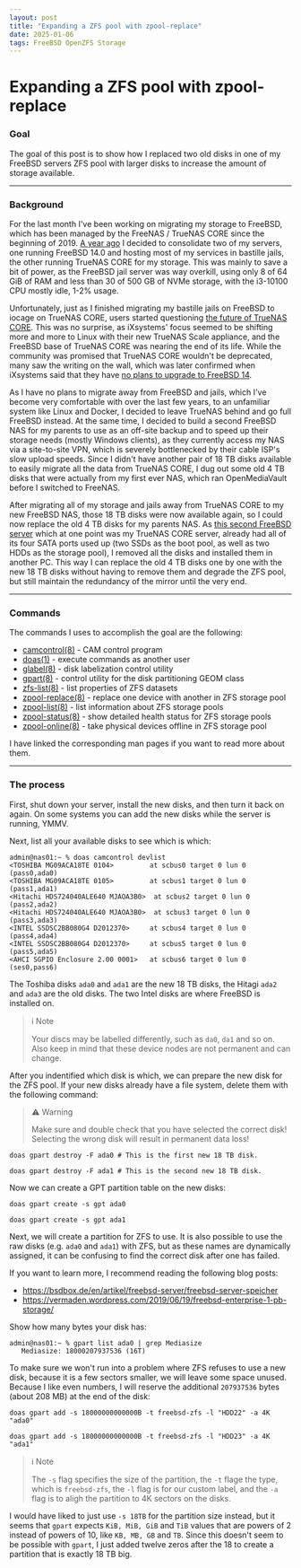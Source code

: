 ```yaml
---
layout: post
title: "Expanding a ZFS pool with zpool-replace"
date: 2025-01-06
tags: FreeBSD OpenZFS Storage
---
```


# Expanding a ZFS pool with zpool-replace

### Goal

The goal of this post is to show how I replaced two old disks in one of my FreeBSD servers ZFS pool with larger disks to increase the amount of storage available.

---

### Background

For the last month I've been working on migrating my storage to FreeBSD, which has been managed by the FreeNAS / TrueNAS CORE since the beginning of 2019.
[A year ago]([url](https://x.com/subnetspider/status/1742303228438761484)) I decided to consolidate two of my servers, one running FreeBSD 14.0 and hosting most of my services in bastille jails, the other running TrueNAS CORE for my storage.
This was mainly to save a bit of power, as the FreeBSD jail server was way overkill, using only 8 of 64 GiB of RAM and less than 30 of 500 GB of NVMe storage, with the i3-10100 CPU mostly idle, 1-2% usage.

Unfortunately, just as I finished migrating my bastille jails on FreeBSD to iocage on TrueNAS CORE, users started questioning [the future of TrueNAS CORE]([url](https://www.truenas.com/community/threads/what-is-the-future-of-truenas-core.116049/)).
This was no surprise, as iXsystems' focus seemed to be shifting more and more to Linux with their new TrueNAS Scale appliance, and the FreeBSD base of TrueNAS CORE was nearing the end of its life.
While the community was promised that TrueNAS CORE wouldn't be deprecated, many saw the writing on the wall, which was later confirmed when iXsystems said that they have [no plans to upgrade to FreeBSD 14]([url](https://www.theregister.com/2024/03/18/truenas_abandons_freebsd/)).

As I have no plans to migrate away from FreeBSD and jails, which I've become very comfortable with over the last few years, to an unfamiliar system like Linux and Docker, I decided to leave TrueNAS behind and go full FreeBSD instead.
At the same time, I decided to build a second FreeBSD NAS for my parents to use as an off-site backup and to speed up their storage needs (mostly Windows clients), as they currently access my NAS via a site-to-site VPN, which is severely bottlenecked by their cable ISP's slow upload speeds.
Since I didn't have another pair of 18 TB disks available to easily migrate all the data from TrueNAS CORE, I dug out some old 4 TB disks that were actually from my first ever NAS, which ran OpenMediaVault before I switched to FreeNAS.

After migrating all of my storage and jails away from TrueNAS CORE to my new FreeBSD NAS, those 18 TB disks were now available again, so I could now replace the old 4 TB disks for my parents NAS.
As [this second FreeBSD server]([url](https://x.com/subnetspider/status/1555282371448111104)) which at one point was my TrueNAS CORE server, already had all of its four SATA ports used up (two SSDs as the boot pool, as well as two HDDs as the storage pool), I removed all the disks and installed them in another PC.
This way I can replace the old 4 TB disks one by one with the new 18 TB disks without having to remove them and degrade the ZFS pool, but still maintain the redundancy of the mirror until the very end.

---

### Commands

The commands I uses to accomplish the goal are the following:

- [camcontrol(8)]([url](https://man.freebsd.org/cgi/man.cgi?query=camcontrol(8))) - CAM control program
- [doas(1)]([url](https://man.freebsd.org/cgi/man.cgi?query=doas(1))) - execute commands as another user
- [glabel(8)]([url](https://man.freebsd.org/cgi/man.cgi?query=glabel(8))) - disk labelization control utility
- [gpart(8)]([url](https://man.freebsd.org/cgi/man.cgi?query=gpart(8))) - control utility for the disk partitioning GEOM class
- [zfs-list(8)]([url](https://man.freebsd.org/cgi/man.cgi?query=zfs-list(8))) - list properties of ZFS datasets
- [zpool-replace(8)]([url](https://man.freebsd.org/cgi/man.cgi?query=zpool-replace(8))) - replace one device with another in ZFS storage pool
- [zpool-list(8)]([url](https://man.freebsd.org/cgi/man.cgi?query=zpool-list(8))) - list information about ZFS storage pools
- [zpool-status(8)]([url](https://man.freebsd.org/cgi/man.cgi?query=zpool-status(8))) - show detailed health status for ZFS storage pools
- [zpool-online(8)]([url](https://man.freebsd.org/cgi/man.cgi?query=zpool-online(8))) - take physical devices offline in ZFS storage pool

I have linked the corresponding man pages if you want to read more about them.

---

### The process

First, shut down your server, install the new disks, and then turn it back on again.
On some systems you can add the new disks while the server is running, YMMV.

Next, list all your available disks to see which is which:
```shell
admin@nas01:~ % doas camcontrol devlist
<TOSHIBA MG09ACA18TE 0104>         at scbus0 target 0 lun 0 (pass0,ada0)
<TOSHIBA MG09ACA18TE 0105>         at scbus1 target 0 lun 0 (pass1,ada1)
<Hitachi HDS724040ALE640 MJAOA3B0>  at scbus2 target 0 lun 0 (pass2,ada2)
<Hitachi HDS724040ALE640 MJAOA3B0>  at scbus3 target 0 lun 0 (pass3,ada3)
<INTEL SSDSC2BB080G4 D2012370>     at scbus4 target 0 lun 0 (pass4,ada4)
<INTEL SSDSC2BB080G4 D2012370>     at scbus5 target 0 lun 0 (pass5,ada5)
<AHCI SGPIO Enclosure 2.00 0001>   at scbus6 target 0 lun 0 (ses0,pass6)
```
The Toshiba disks `ada0` and `ada1` are the new 18 TB disks, the Hitagi `ada2` and `ada3` are the old disks.
The two Intel disks are where FreeBSD is installed on.

> ℹ️ Note
> 
> Your discs may be labelled differently, such as `da0`, `da1` and so on.
> Also keep in mind that these device nodes are not permanent and can change.

After you indentified which disk is which, we can prepare the new disk for the ZFS pool.
If your new disks already have a file system, delete them with the following command:

> ⚠️ Warning
> 
> Make sure and double check that you have selected the correct disk!
> Selecting the wrong disk will result in permanent data loss!

```shell
doas gpart destroy -F ada0 # This is the first new 18 TB disk.
```
```shell
doas gpart destroy -F ada1 # This is the second new 18 TB disk.
```

Now we can create a GPT partition table on the new disks:

```shell
doas gpart create -s gpt ada0
```
```shell
doas gpart create -s gpt ada1
```

Next, we will create a partition for ZFS to use.
It is also possible to use the raw disks (e.g. `ada0` and `ada1`) with ZFS, but as these names are dynamically assigned, it can be confusing to find the correct disk after one has failed.

If you want to learn more, I recommend reading the following blog posts:
- https://bsdbox.de/en/artikel/freebsd-server/freebsd-server-speicher
- https://vermaden.wordpress.com/2019/06/19/freebsd-enterprise-1-pb-storage/

Show how many bytes your disk has:
```shell
admin@nas01:~ % gpart list ada0 | grep Mediasize
   Mediasize: 18000207937536 (16T)
```

To make sure we won't run into a problem where ZFS refuses to use a new disk, because it is a few sectors smaller, we will leave some space unused.
Because I like even numbers, I will reserve the additional `207937536` bytes (about 208 MB) at the end of the disk:

```shell
doas gpart add -s 18000000000000B -t freebsd-zfs -l "HDD22" -a 4K "ada0"
```
```shell
doas gpart add -s 18000000000000B -t freebsd-zfs -l "HDD23" -a 4K "ada1"
```

> ℹ️ Note
> 
> The `-s` flag specifies the size of the partition, the `-t` flage the type, which is `freebsd-zfs`, the `-l` flag is for our custom label, and the `-a` flag is to aligh the partition to 4K sectors on the disks.

I would have liked to just use `-s 18TB` for the partition size instead, but it seems that `gpart` expects `KiB, MiB, GiB` and `TiB` values that are powers of 2 instead of powers of 10, like `KB, MB, GB` and `TB`.
Since this doesn't seem to be possible with `gpart`, I just added twelve zeros after the 18 to create a partition that is exactly 18 TB big.

